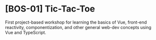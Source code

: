 # [BOS-01] Tic-Tac-Toe
First project-based workshop for learning the basics of Vue, front-end reactivity, componentization, and other general web-dev concepts using Vue and TypeScript.
